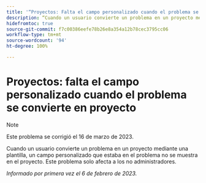 ```yaml
---
title: '“Proyectos: Falta el campo personalizado cuando el problema se convierte en proyecto”'
description: “Cuando un usuario convierte un problema en un proyecto mediante una plantilla, un campo personalizado que estaba en el problema no se muestra en el proyecto. Este problema solo afecta a los no administradores”.
hidefromtoc: true
source-git-commit: f7c00386eefe78b26e8a354a12b78cec3795cc06
workflow-type: tm+mt
source-wordcount: '94'
ht-degree: 100%

---
```



# Proyectos: falta el campo personalizado cuando el problema se convierte en proyecto

>[!NOTE]
>
>Este problema se corrigió el 16 de marzo de 2023.

Cuando un usuario convierte un problema en un proyecto mediante una plantilla, un campo personalizado que estaba en el problema no se muestra en el proyecto. Este problema solo afecta a los no administradores.

_Informado por primera vez el 6 de febrero de 2023._

